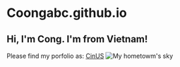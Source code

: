 # Coongabc.github.io
## Hi, I'm Cong. I'm from Vietnam!
Please find my porfolio as:
[CinUS](https://coongabc.github.io/)
![My hometowm's sky](Cover.jpg)
